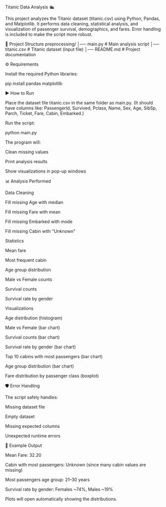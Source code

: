 Titanic Data Analysis 🛳️

This project analyzes the Titanic dataset (titanic.csv) using Python, Pandas, and Matplotlib.
It performs data cleaning, statistical analysis, and visualization of passenger survival, demographics, and fares.
Error handling is included to make the script more robust.

📂 Project Structure
preprocessing/
│── main.py         # Main analysis script
│── titanic.csv     # Titanic dataset (input file)
│── README.md       # Project documentation

⚙️ Requirements

Install the required Python libraries:

pip install pandas matplotlib

▶️ How to Run

Place the dataset file titanic.csv in the same folder as main.py.
(It should have columns like: PassengerId, Survived, Pclass, Name, Sex, Age, SibSp, Parch, Ticket, Fare, Cabin, Embarked.)

Run the script:

python main.py


The program will:

Clean missing values

Print analysis results

Show visualizations in pop-up windows

📊 Analysis Performed

Data Cleaning

Fill missing Age with median

Fill missing Fare with mean

Fill missing Embarked with mode

Fill missing Cabin with "Unknown"

Statistics

Mean fare

Most frequent cabin

Age group distribution

Male vs Female counts

Survival counts

Survival rate by gender

Visualizations

Age distribution (histogram)

Male vs Female (bar chart)

Survival counts (bar chart)

Survival rate by gender (bar chart)

Top 10 cabins with most passengers (bar chart)

Age group distribution (bar chart)

Fare distribution by passenger class (boxplot)

🛡️ Error Handling

The script safely handles:

Missing dataset file

Empty dataset

Missing expected columns

Unexpected runtime errors

📌 Example Output

Mean Fare: 32.20

Cabin with most passengers: Unknown (since many cabin values are missing)

Most passengers age group: 21–30 years

Survival rate by gender: Females ~74%, Males ~19%

Plots will open automatically showing the distributions.
